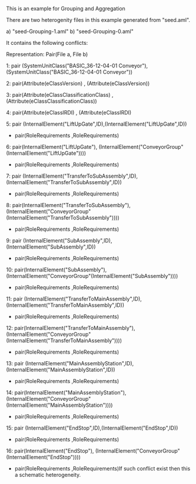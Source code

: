 This is an example for Grouping and Aggregation

There are two heterogenity files in this example generated from "seed.aml".

a) "seed-Grouping-1.aml"
b) "seed-Grouping-0.aml"

It contains the following conflicts:

Representation: Pair(File a, File b)

1: pair (SystemUnitClass("BASIC_36-12-04-01 Conveyor"),(SystemUnitClass("BASIC_36-12-04-01 Conveyor"))

2: pair(Attribute(eClassVersion) , (Attribute(eClassVersion))

3: pair(Attribute(eClassClassificationClass) , (Attribute(eClassClassificationClass))

4: pair(Attribute(eClassIRDI) , (Attribute(eClassIRDI)


5: pair (InternalElement("LiftUpGate",ID),(InternalElement("LiftUpGate",ID))

  - pair(RoleRequirements ,RoleRequirements)


6: pair(InternalElement("LiftUpGate"), (InternalElement("ConveyorGroup"(InternalElement("LiftUpGate"))))

  - pair(RoleRequirements ,RoleRequirements)


7: pair (InternalElement("TransferToSubAssembly",ID),(InternalElement("TransferToSubAssembly",ID))

  - pair(RoleRequirements ,RoleRequirements)


8: pair(InternalElement("TransferToSubAssembly"), (InternalElement("ConveyorGroup"(InternalElement("TransferToSubAssembly"))))

  - pair(RoleRequirements ,RoleRequirements)


9: pair (InternalElement("SubAssembly",ID),(InternalElement("SubAssembly",ID))

  - pair(RoleRequirements ,RoleRequirements)


10: pair(InternalElement("SubAssembly"), (InternalElement("ConveyorGroup"(InternalElement("SubAssembly"))))

  - pair(RoleRequirements ,RoleRequirements)


11: pair (InternalElement("TransferToMainAssembly",ID),(InternalElement("TransferToMainAssembly",ID))

  - pair(RoleRequirements ,RoleRequirements)


12: pair(InternalElement("TransferToMainAssembly"), (InternalElement("ConveyorGroup"(InternalElement("TransferToMainAssembly"))))

  - pair(RoleRequirements ,RoleRequirements)

13: pair (InternalElement("MainAssemblyStation",ID),(InternalElement("MainAssemblyStation",ID))

  - pair(RoleRequirements ,RoleRequirements)


14: pair(InternalElement("MainAssemblyStation"), (InternalElement("ConveyorGroup"(InternalElement("MainAssemblyStation"))))

  - pair(RoleRequirements ,RoleRequirements)


15: pair (InternalElement("EndStop",ID),(InternalElement("EndStop",ID))

  - pair(RoleRequirements ,RoleRequirements)


16: pair(InternalElement("EndStop"), (InternalElement("ConveyorGroup"(InternalElement("EndStop"))))

  - pair(RoleRequirements ,RoleRequirements)If such conflict exist then this a schematic heterogeneity.